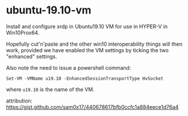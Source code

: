 # ubuntu-19.10-vm

Install and configure xrdp in Ubuntu19.10 VM for use in HYPER-V in Win10Prox64.

Hopefully cut'n'paste and the other win10 interoperability things will then work,
provided we have enabled the VM settings by ticking the two "enhanced" settings.

Also note the need to issue a powershell command:

```Set-VM -VMName u19.10 -EnhancedSessionTransportType HvSocket```

where ```u19.10``` is the name of the VM.

attribution:
https://gist.github.com/sam0x17/440678617bfb0ccfc1a884eece1d76a4
